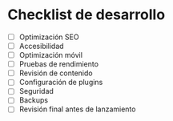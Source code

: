 # Checklist de desarrollo

- [ ] Optimización SEO
- [ ] Accesibilidad
- [ ] Optimización móvil
- [ ] Pruebas de rendimiento
- [ ] Revisión de contenido
- [ ] Configuración de plugins
- [ ] Seguridad
- [ ] Backups
- [ ] Revisión final antes de lanzamiento
